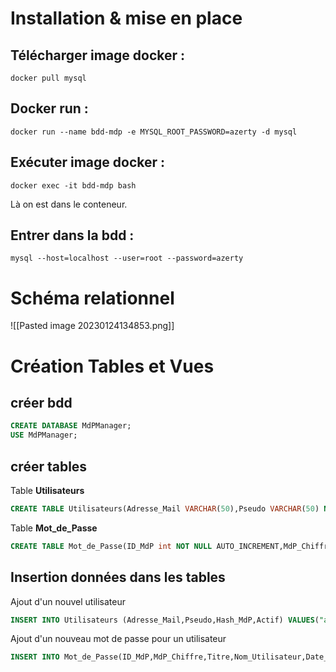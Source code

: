 
# Installation & mise en place

## Télécharger image docker :

```shell
docker pull mysql
```

## Docker run : 

```shell
docker run --name bdd-mdp -e MYSQL_ROOT_PASSWORD=azerty -d mysql
```

## Exécuter image docker :

```shell
docker exec -it bdd-mdp bash
```

Là on est dans le conteneur.

## Entrer dans la bdd : 

```shell
mysql --host=localhost --user=root --password=azerty
```

# Schéma relationnel

![[Pasted image 20230124134853.png]]

# Création Tables et Vues

## créer bdd

```sql
CREATE DATABASE MdPManager;
USE MdPManager;
```

## créer tables

Table **Utilisateurs**

```sql
CREATE TABLE Utilisateurs(Adresse_Mail VARCHAR(50),Pseudo VARCHAR(50) NOT NULL,Hash_MdP VARCHAR(50) NOT NULL,Actif BOOLEAN NOT NULL,PRIMARY KEY(Adresse_Mail));
```

Table **Mot_de_Passe**

```sql
CREATE TABLE Mot_de_Passe(ID_MdP int NOT NULL AUTO_INCREMENT,MdP_Chiffre VARCHAR(100) NOT NULL,Titre VARCHAR(50) NOT NULL,Nom_Utilisateur VARCHAR(50) NOT NULL,Date_Expiration DATE,URL VARCHAR(100),Adresse_Mail VARCHAR(50) NOT NULL,PRIMARY KEY(ID_MdP),FOREIGN KEY(Adresse_Mail) REFERENCES Utilisateurs(Adresse_Mail));
```


## Insertion données dans les tables

Ajout d'un nouvel utilisateur
```sql
INSERT INTO Utilisateurs (Adresse_Mail,Pseudo,Hash_MdP,Actif) VALUES("armand.vanel@test.com","McBook","goerihj98484opihpoj",TRUE);
```

Ajout d'un nouveau mot de passe pour un utilisateur

```sql
INSERT INTO Mot_de_Passe(ID_MdP,MdP_Chiffre,Titre,Nom_Utilisateur,Date_Expiration,URL,Adresse_Mail) VALUES (1,"oigher","Google","McBoux","2023-01-12","https://google.com","armand.vanel@test.com");
```